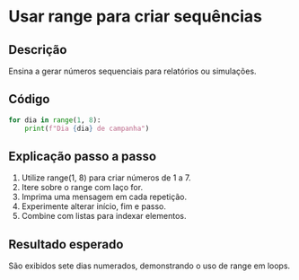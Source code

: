 # Usar range para criar sequências

## Descrição
Ensina a gerar números sequenciais para relatórios ou simulações.

## Código
```python
for dia in range(1, 8):
    print(f"Dia {dia} de campanha")
```

## Explicação passo a passo
1. Utilize range(1, 8) para criar números de 1 a 7.
2. Itere sobre o range com laço for.
3. Imprima uma mensagem em cada repetição.
4. Experimente alterar início, fim e passo.
5. Combine com listas para indexar elementos.

## Resultado esperado
São exibidos sete dias numerados, demonstrando o uso de range em loops.
